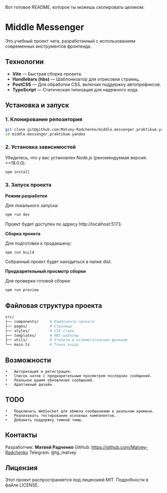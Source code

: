 Вот готовое README, которое ты можешь скопировать целиком:

# Middle Messenger

Это учебный проект чата, разработанный с использованием современных инструментов фронтенда.

## Технологии

- **Vite** — Быстрая сборка проекта.
- **Handlebars (hbs)** — Шаблонизатор для отрисовки страниц.
- **PostCSS** — Для обработки CSS, включая поддержку автопрефиксов.
- **TypeScript** — Статическая типизация для надежного кода.

## Установка и запуск

### 1. Клонирование репозитория

```bash
git clone git@github.com:Matvey-Radchenko/middle.messenger.praktikum.yandex.git
cd middle.messenger.praktikum.yandex
```

### 2. Установка зависимостей

Убедитесь, что у вас установлен Node.js (рекомендуемая версия: >=18.0.0).

```bash
npm install
```

### 3. Запуск проекта

**Режим разработки**

Для локального запуска:

```bash
npm run dev
```

Проект будет доступен по адресу http://localhost:5173.

**Сборка проекта**

Для подготовки к продакшену:

```bash
npm run build
```

Собранный проект будет находиться в папке dist.

**Предварительный просмотр сборки**

Для проверки готовой сборки:

```bash
npm run preview
```

## Файловая структура проекта

```bash
src/
├── components/     # Компоненты проекта
├── pages/          # Страницы
├── styles/         # CSS стили
├── templates/      # HBS-шаблоны
├── utils/          # Утилиты и вспомогательные функции
└── main.ts         # Точка входа
```

## Возможности

    •	Авторизация и регистрация.
    •	Список чатов с предварительным просмотром последних сообщений.
    •	Реальное время обновления сообщений.
    •	Адаптивный дизайн.

## TODO

    •	Подключить WebSocket для обмена сообщениями в реальном времени.
    •	Реализовать тестирование основных компонентов.
    •	Добавить поддержку темной темы.

## Контакты

Разработчик: **Матвей Радченко**
GitHub: https://github.com/Matvey-Radchenko
Telegram: @tg_matvey

## Лицензия

Этот проект распространяется под лицензией MIT. Подробности в файле LICENSE.
